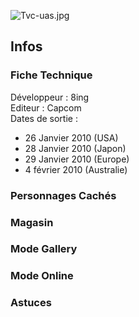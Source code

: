 ![](Tvc-uas.jpg "Tvc-uas.jpg")

## Infos

### Fiche Technique

Développeur : 8ing  
Editeur : Capcom  
Dates de sortie :  
- 26 Janvier 2010 (USA)  
- 28 Janvier 2010 (Japon)  
- 29 Janvier 2010 (Europe)  
- 4 février 2010 (Australie)  

### Personnages Cachés

### Magasin

### Mode Gallery

### Mode Online

### Astuces
